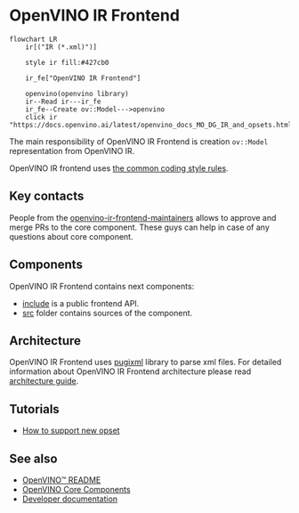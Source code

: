# OpenVINO IR Frontend

```mermaid
flowchart LR
    ir[("IR (*.xml)")]
        
    style ir fill:#427cb0

    ir_fe["OpenVINO IR Frontend"]
    
    openvino(openvino library)
    ir--Read ir---ir_fe
    ir_fe--Create ov::Model--->openvino
    click ir "https://docs.openvino.ai/latest/openvino_docs_MO_DG_IR_and_opsets.html"
```

The main responsibility of OpenVINO IR Frontend is creation `ov::Model` representation from OpenVINO IR.

OpenVINO IR frontend uses [the common coding style rules](../../docs/dev/coding_style.md).

## Key contacts

People from the [openvino-ir-frontend-maintainers](https://github.com/orgs/openvinotoolkit/teams/openvino-ir-frontend-maintainers) allows to approve and merge PRs to the core component. These guys can help in case of any questions about core component.

## Components

OpenVINO IR Frontend contains next components:

* [include](./include) is a public frontend API.
* [src](./src/) folder contains sources of the component.

## Architecture

OpenVINO IR Frontend uses [pugixml](../../../thirdparty/pugixml/README.md) library to parse xml files.
For detailed information about OpenVINO IR Frontend architecture please read [architecture guide](./docs/architecture.md).

## Tutorials

 * [How to support new opset](./docs/support_new_opset.md)


## See also
 * [OpenVINO™ README](../../../README.md)
 * [OpenVINO Core Components](../../README.md)
 * [Developer documentation](../../../docs/dev/index.md)
